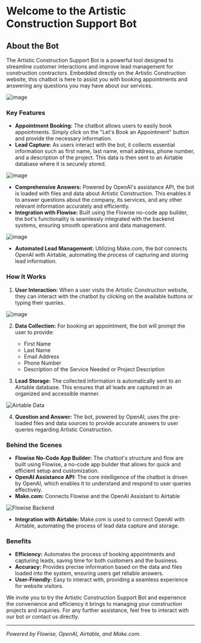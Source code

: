 # Welcome to the Artistic Construction Support Bot

## About the Bot

The Artistic Construction Support Bot is a powerful tool designed to streamline customer interactions and improve lead management for construction contractors. Embedded directly on the Artistic Construction website, this chatbot is here to assist you with booking appointments and answering any questions you may have about our services.

![image](https://github.com/mattrob333/Projects_Expanded/assets/31228129/7cbb2cbb-3e24-462d-bc32-bfedeff182e2)

### Key Features

- **Appointment Booking:** The chatbot allows users to easily book appointments. Simply click on the "Let's Book an Appointment" button and provide the necessary information.
- **Lead Capture:** As users interact with the bot, it collects essential information such as first name, last name, email address, phone number, and a description of the project. This data is then sent to an Airtable database where it is securely stored.

![image](https://github.com/mattrob333/Projects_Expanded/assets/31228129/ccd3071f-14d2-4997-9574-05d031b25a5b)

- **Comprehensive Answers:** Powered by OpenAI's assistance API, the bot is loaded with files and data about Artistic Construction. This enables it to answer questions about the company, its services, and any other relevant information accurately and efficiently.
- **Integration with Flowise:** Built using the Flowise no-code app builder, the bot's functionality is seamlessly integrated with the backend systems, ensuring smooth operations and data management.

![image](https://github.com/mattrob333/Projects_Expanded/assets/31228129/f62ff358-fe0b-4573-b41c-7f252f1bb5eb)

- **Automated Lead Management:** Utilizing Make.com, the bot connects OpenAI with Airtable, automating the process of capturing and storing lead information.

### How It Works

1. **User Interaction:** When a user visits the Artistic Construction website, they can interact with the chatbot by clicking on the available buttons or typing their queries.

![image](https://github.com/mattrob333/Projects_Expanded/assets/31228129/0a0e670a-28de-4097-a20d-7ee1a0747e30)

2. **Data Collection:** For booking an appointment, the bot will prompt the user to provide:
   - First Name
   - Last Name
   - Email Address
   - Phone Number
   - Description of the Service Needed or Project Description

3. **Lead Storage:** The collected information is automatically sent to an Airtable database. This ensures that all leads are captured in an organized and accessible manner.

![Airtable Data](path/to/image5.png)

4. **Question and Answer:** The bot, powered by OpenAI, uses the pre-loaded files and data sources to provide accurate answers to user queries regarding Artistic Construction.

### Behind the Scenes

- **Flowise No-Code App Builder:** The chatbot's structure and flow are built using Flowise, a no-code app builder that allows for quick and efficient setup and customization.
- **OpenAI Assistance API:** The core intelligence of the chatbot is driven by OpenAI, which enables it to understand and respond to user queries effectively.
- **Make.com:** Connects Flowise and the OpenAI Assistant to Airtable

![Flowise Backend](path/to/image6.png)

- **Integration with Airtable:** Make.com is used to connect OpenAI with Airtable, automating the process of lead data capture and storage.

### Benefits

- **Efficiency:** Automates the process of booking appointments and capturing leads, saving time for both customers and the business.
- **Accuracy:** Provides precise information based on the data and files loaded into the system, ensuring users get reliable answers.
- **User-Friendly:** Easy to interact with, providing a seamless experience for website visitors.

We invite you to try the Artistic Construction Support Bot and experience the convenience and efficiency it brings to managing your construction projects and inquiries. For any further assistance, feel free to interact with our bot or contact us directly.

---

*Powered by Flowise, OpenAI, Airtable, and Make.com.*
